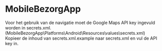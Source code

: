 # MobileBezorgApp

Voor het gebruik van de navigatie moet de Google Maps API key ingevuld worden in secrets.xml. (MobileBezorgApp\Platforms\Android\Resources\values\secrets.xml)
Kopieer de inhoud van secrets.xml.example naar secrets.xml en vul de API key in.